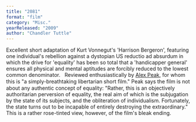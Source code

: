 ```yaml
---
title: "2081"
format: "film"
category: "Misc."
yearReleased: "2009"
author: "Chandler Tuttle"
---
```

Excellent short adaptation of Kurt Vonnegut's  'Harrison Bergeron', featuring one individual's rebellion against a  dystopian US reductio ad absurdum in which the drive for  'equality' has been so total that a 'handicapper general' ensures  all physical and mental aptitudes are forcibly reduced to the lowest  common denominator.
 
Reviewed enthusiastically by <a href="http://alexpeak.com/art/films/2081/">Alex Peak</a>, for  whom this is "a simply-breathtaking libertarian short ﬁlm." Peak  says the film is not about any authentic concept of equality:  "Rather, this is an objectively authoritarian perversion of  equality, the real aim of which is the subjugation by the state of  its subjects, and the obliteration of individualism. Fortunately,  the state turns out to be incapable of entirely destroying the  extraordinary." This is a rather rose-tinted view, however, of the  film's bleak ending.
 
 
